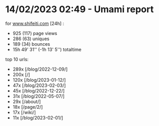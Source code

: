 # 14/02/2023 02:49 - Umami report
for www.shifeiti.com [24h] :

 - 925 (117) page views
 - 286 (63) uniques
 - 189 (34) bounces
 - 15h 49' 31'' (-1h 13' 5'') totaltime


top 10 urls:
 - 289x [/blog/2022-12-09/]
 - 200x [/]
 - 120x [/blog/2023-01-12/]
 - 47x [/blog/2023-02-03/]
 - 45x [/blog/2022-12-22/]
 - 31x [/blog/2022-05-07/]
 - 29x [/about/]
 - 18x [/page/2/]
 - 17x [/wiki/]
 - 11x [/blog/2023-02-01/]


